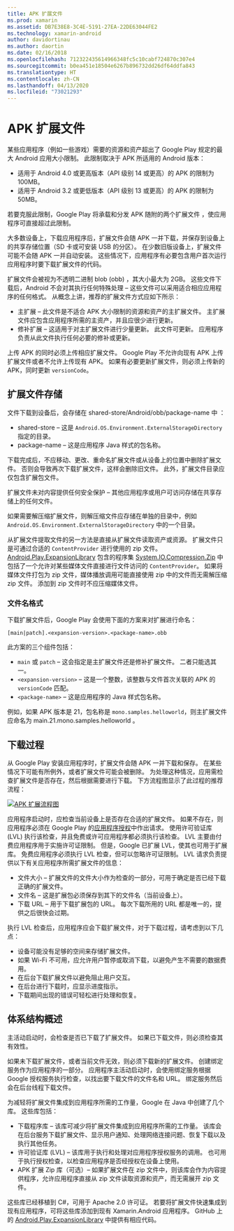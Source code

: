 ```yaml
---
title: APK 扩展文件
ms.prod: xamarin
ms.assetid: DB7E38E8-3C4E-5191-27EA-22DE63044FE2
ms.technology: xamarin-android
author: davidortinau
ms.author: daortin
ms.date: 02/16/2018
ms.openlocfilehash: 712322435614966348fc5c10cabf724870c307e4
ms.sourcegitcommit: b0ea451e18504e6267b896732dd26df64ddfa843
ms.translationtype: HT
ms.contentlocale: zh-CN
ms.lasthandoff: 04/13/2020
ms.locfileid: "73021293"
---
```

# <a name="apk-expansion-files"></a>APK 扩展文件

某些应用程序（例如一些游戏）需要的资源和资产超出了 Google Play 规定的最大 Android 应用大小限制。 此限制取决于 APK 所适用的 Android 版本：

- 适用于 Android 4.0 或更高版本（API 级别 14 或更高）的 APK 的限制为 100MB。
- 适用于 Android 3.2 或更低版本（API 级别 13 或更高）的 APK 的限制为 50MB。

若要克服此限制，Google Play 将承载和分发 APK 随附的两个扩展文件  ，使应用程序可直接超过此限制。 

大多数设备上，下载应用程序后，扩展文件会随 APK 一并下载，并保存到设备上的共享存储位置（SD 卡或可安装 USB 的分区）。 在少数旧版设备上，扩展文件可能不会随 APK 一并自动安装。 这些情况下，应用程序有必要包含用户首次运行应用程序时要下载扩展文件的代码。

扩展文件会被视为不透明二进制 blob (obb)  ，其大小最大为 2GB。 这些文件下载后，Android 不会对其执行任何特殊处理 &ndash; 这些文件可以采用适合相应应用程序的任何格式。 从概念上讲，推荐的扩展文件方式应如下所示：

-  主扩展 &ndash; 此文件是不适合 APK 大小限制的资源和资产的主扩展文件。 主扩展文件应包含应用程序所需的主资产，并且应很少进行更新。
-  修补扩展 &ndash; 这适用于对主扩展文件进行少量更新。 此文件可更新。 应用程序负责从此文件执行任何必要的修补或更新。

上传 APK 的同时必须上传相应扩展文件。
Google Play 不允许向现有 APK 上传扩展文件或者不允许上传现有 APK。 如果有必要更新扩展文件，则必须上传新的 APK，同时更新 `versionCode`。

## <a name="expansion-file-storage"></a>扩展文件存储

文件下载到设备后，会存储在 shared-store/Android/obb/package-name 中   ：

-   shared-store &ndash; 这是 `Android.OS.Environment.ExternalStorageDirectory` 指定的目录。
-   package-name &ndash; 这是应用程序 Java 样式的包名称。

下载完成后，不应移动、更改、重命名扩展文件或从设备上的位置中删除扩展文件。 否则会导致再次下载扩展文件，这样会删除旧文件。 此外，扩展文件目录应仅包含扩展包文件。

扩展文件未对内容提供任何安全保护 &ndash; 其他应用程序或用户可访问存储在共享存储上的任何文件。

如果需要解压缩扩展文件，则解压缩文件应存储在单独的目录中，例如 `Android.OS.Environment.ExternalStorageDirectory` 中的一个目录。

从扩展文件提取文件的另一方法是直接从扩展文件读取资产或资源。 扩展文件只是可通过合适的 `ContentProvider` 进行使用的 zip 文件。 [Android.Play.ExpansionLibrary](https://github.com/mattleibow/Android.Play.ExpansionLibrary) 包含的程序集 [System.IO.Compression.Zip](https://github.com/mattleibow/Android.Play.ExpansionLibrary/tree/master/System.IO.Compression.Zip) 中包括了一个允许对某些媒体文件直接进行文件访问的 `ContentProvider`。 如果将媒体文件打包为 zip 文件，媒体播放调用可能直接使用 zip 中的文件而无需解压缩 zip 文件。 添加到 zip 文件时不应压缩媒体文件。 

### <a name="filename-format"></a>文件名格式

下载扩展文件后，Google Play 会使用下面的方案来对扩展进行命名：

```
[main|patch].<expansion-version>.<package-name>.obb
```

此方案的三个组件包括：

- `main` 或 `patch` &ndash; 这会指定是主扩展文件还是修补扩展文件。 二者只能选其一。
- `<expansion-version>` &ndash; 这是一个整数，该整数与文件首次关联的 APK 的 `versionCode` 匹配。
- `<package-name>` &ndash; 这是应用程序的 Java 样式包名称。

例如，如果 APK 版本是 21，包名称是 `mono.samples.helloworld`，则主扩展文件应命名为 main.21.mono.samples.helloworld  。

## <a name="download-process"></a>下载过程

从 Google Play 安装应用程序时，扩展文件会随 APK 一并下载和保存。 在某些情况下可能有所例外，或者扩展文件可能会被删除。 为处理这种情况，应用需检查扩展文件是否存在，然后根据需要进行下载。 下方流程图显示了此过程的推荐流程：

[![APK 扩展流程图](apk-expansion-files-images/apkexpansion.png)](apk-expansion-files-images/apkexpansion.png#lightbox)

应用程序启动时，应检查当前设备上是否存在合适的扩展文件。 如果不存在，则应用程序必须在 Google Play 的[应用程序授权](https://developer.android.com/google/play/licensing/index.html)中作出请求。 使用许可验证库 (LVL)  执行该检查，并且免费或许可应用程序都必须执行该检查。 LVL 主要由付费应用程序用于实施许可证限制。 但是，Google 已扩展 LVL，使其也可用于扩展库。 免费应用程序必须执行 LVL 检查，但可以忽略许可证限制。 LVL 请求负责提供以下有关应用程序所需扩展文件的信息： 

-  文件大小 &ndash; 扩展文件的文件大小作为检查的一部分，可用于确定是否已经下载正确的扩展文件。
-  文件名 &ndash; 这是扩展包必须保存到其下的文件名（当前设备上）。
-  下载 URL &ndash; 用于下载扩展包的 URL。 每次下载所用的 URL 都是唯一的，提供之后很快会过期。

执行 LVL 检查后，应用程序应会下载扩展文件，对于下载过程，请考虑到以下几点：

- 设备可能没有足够的空间来存储扩展文件。
- 如果 Wi-Fi 不可用，应允许用户暂停或取消下载，以避免产生不需要的数据费用。
- 在后台下载扩展文件以避免阻止用户交互。
- 在后台进行下载时，应显示进度指示。
- 下载期间出现的错误可轻松进行处理和恢复。

## <a name="architectural-overview"></a>体系结构概述

主活动启动时，会检查是否已下载了扩展文件。 如果已下载文件，则必须检查其有效性。

如果未下载扩展文件，或者当前文件无效，则必须下载新的扩展文件。 创建绑定服务作为应用程序的一部分。 应用程序主活动启动时，会使用绑定服务根据 Google 授权服务执行检查，以找出要下载文件的文件名和 URL。 绑定服务然后会在后台线程下载文件。

为减轻将扩展文件集成到应用程序所需的工作量，Google 在 Java 中创建了几个库。 这些库包括：

-  下载程序库 &ndash; 该库可减少将扩展文件集成到应用程序所需的工作量。 该库会在后台服务下载扩展文件、显示用户通知、处理网络连接问题、恢复下载以及执行其他任务。
-  许可验证库 (LVL) &ndash; 该库用于执行和处理对应用程序授权服务的调用。 也可用于执行授权检查，以检查应用程序是否经授权在设备上使用。
-  APK 扩展 Zip 库（可选）&ndash; 如果扩展文件在 zip 文件中，则该库会作为内容提供程序，允许应用程序直接从 zip 文件读取资源和资产，而无需展开 zip 文件。

这些库已经移植到 C#，可用于 Apache 2.0 许可证。 若要将扩展文件快速集成到现有应用程序，可将这些库添加到现有 Xamarin.Android 应用程序。 GitHub 上的 [Android.Play.ExpansionLibrary](https://github.com/mattleibow/Android.Play.ExpansionLibrary) 中提供有相应代码。
